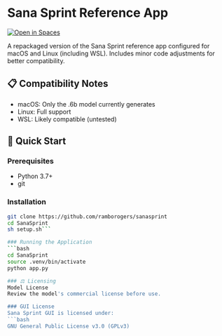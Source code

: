 # Sana Sprint Reference App

[![Open in Spaces](https://img.shields.io/badge/🤗-Demo%20on%20HF%20Spaces-blue)](https://huggingface.co/spaces/Efficient-Large-Model/SanaSprint)

A repackaged version of the Sana Sprint reference app configured for macOS and Linux (including WSL). Includes minor code adjustments for better compatibility.

## 📋 Compatibility Notes
- macOS: Only the .6b model currently generates
- Linux: Full support
- WSL: Likely compatible (untested)

## 🚀 Quick Start

### Prerequisites
- Python 3.7+
- git

### Installation
```bash
git clone https://github.com/ramborogers/sanasprint 
cd SanaSprint
sh setup.sh```

### Running the Application
```bash
cd SanaSprint
source .venv/bin/activate
python app.py

### ⚖️ Licensing
Model License
Review the model's commercial license before use.

### GUI License
Sana Sprint GUI is licensed under:
```bash
GNU General Public License v3.0 (GPLv3)

